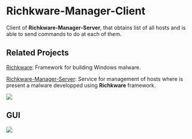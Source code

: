 # Richkware-Manager-Client

Client of **Richkware-Manager-Server**, that obtains list of all hosts and is able to send commands to do at each of them.

## Related Projects

[Richkware](https://github.com/richkmeli/Richkware): Framework for building Windows malware.

[Richkware-Manager-Server](https://github.com/richkmeli/Richkware-Manager-Server): Service for management of hosts where is present a malware developped using **Richkware** framework.

![](http://richk.altervista.org/RichkwareDiagram.svg)

## GUI

![](http://richk.altervista.org/rmc.svg)